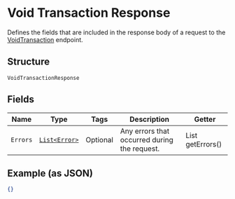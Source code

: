 
# Void Transaction Response

Defines the fields that are included in the response body of
a request to the [VoidTransaction](#endpoint-voidtransaction) endpoint.

## Structure

`VoidTransactionResponse`

## Fields

| Name | Type | Tags | Description | Getter |
|  --- | --- | --- | --- | --- |
| `Errors` | [`List<Error>`](/doc/models/error.md) | Optional | Any errors that occurred during the request. | List<Error> getErrors() |

## Example (as JSON)

```json
{}
```

